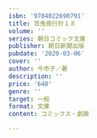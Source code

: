 ```yaml
---
isbn: '9784022690791'
title: 百鬼夜行抄１８
volume: ''
series: 朝日コミック文庫
publisher: 朝日新聞出版
pubdate: '2020-03-06'
cover: ''
author: 今市子／著
description: ''
price: '640'
genre: ''
target: 一般
format: 文庫
content: コミックス・劇画

---
```

